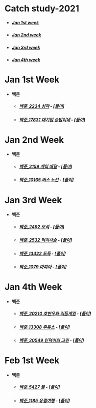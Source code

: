 # Catch study-2021

- ##### [Jan 1st week](#jan-1st-week-1)

- ##### [Jan 2nd week](#jan-2nd-week-1)

- ##### [Jan 3rd week](#jan-3rd-week-1)

- ##### [Jan 4th week](#jan-4th-week-1)

  


# Jan 1st Week

- #### 백준

  - ##### [백준_2234 성곽](https://www.acmicpc.net/problem/2234) - [[풀이](https://github.com/catch4/Song/blob/master/2021/jan_1st_week/2234.cpp)]

  - ##### [백준_17831 대기업 승범이네](https://www.acmicpc.net/problem/17831) - [[풀이](https://github.com/catch4/Song/blob/master/2021/jan_1st_week/17831.cpp)]



# Jan 2nd Week

- #### 백준

  - ##### [백준_2159 케잌 배달](https://www.acmicpc.net/problem/2159) - [[풀이](https://github.com/catch4/Song/blob/master/2021/jan_2nd_week/2159.cpp)]

  - ##### [백준_10165 버스 노선](https://www.acmicpc.net/problem/10165) - [[풀이](https://github.com/catch4/Song/blob/master/2021/jan_2nd_week/10165.cpp)]

  

# Jan 3rd Week

- #### 백준

  - ##### [백준_2492 보석](https://www.acmicpc.net/problem/2492) - [[풀이](https://github.com/catch4/Song/blob/master/2021/jan_3rd_week/2492.cpp)]

  - ##### [백준_2532 먹이사슬](https://www.acmicpc.net/problem/2532) - [[풀이](https://github.com/catch4/Song/blob/master/2021/jan_3rd_week/2532.cpp)]

  - ##### [백준_13422 도둑](https://www.acmicpc.net/problem/13422) - [[풀이](https://github.com/catch4/Song/blob/master/2021/jan_3rd_week/13422.cpp)]

  - ##### [백준_1079 마피아](https://www.acmicpc.net/problem/1079) - [[풀이](https://github.com/catch4/Song/blob/master/2021/jan_3rd_week/1079.cpp)]






# Jan 4th Week

- #### 백준

  - ##### [백준_20210 호반우와 리듬게임](https://www.acmicpc.net/problem/20210) - [[풀이](https://github.com/catch4/Song/blob/master/2021/jan_4th_week/20210.cpp)]
  
  - ##### [백준_13308 주유소](https://www.acmicpc.net/problem/13308) - [[풀이](https://github.com/catch4/Song/blob/master/2021/jan_4th_week/13308.cpp)]
  
  - ##### [백준_20549 인덕이의 고민](https://www.acmicpc.net/problem/20549) - [[풀이](https://github.com/catch4/Song/blob/master/2021/jan_4th_week/20549.cpp)]






# Feb 1st Week

- #### 백준

  - ##### [백준_5427 불](https://www.acmicpc.net/problem/5427) - [[풀이](https://github.com/catch4/Song/blob/master/2021/feb_1st_week/5427.cpp)]

  - ##### [백준_1185 유럽여행](https://www.acmicpc.net/problem/1185) - [[풀이](https://github.com/catch4/Song/blob/master/2021/feb_1st_week/1185.cpp)]


